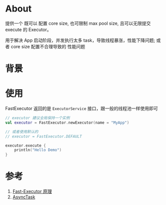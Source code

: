 # About
提供一个 既可以 配置 core size, 也可限制 max pool size, 且可以无限提交 execute 的 Executor。

用于解决 App 启动阶段，并发执行太多 task，导致线程暴涨，性能下降问题; 或者 core size 配置不合理导致的 性能问题

# 背景

# 使用

FastExecutor 返回的是 `ExecutorService` 接口，跟一般的线程池一样使用即可

```kotlin
// executor 建议全局保持一个实例
val executor = FastExecutor.newExecutor(name = "MyApp")

// 或者使用默认的
// executor = FastExecutor.DEFAULT

executor.execute { 
    println("Hello Demo")
}
```

# 参考
1. [Fast-Executor 原理](https://blog.icodes.xyz/2020/05/28/Fast-Executor-Thread-Pool/)
2. [AsyncTask](https://cs.android.com/android/platform/superproject/+/master:frameworks/base/core/java/android/os/AsyncTask.java;l=199?q=AsyncTask&sq=)
